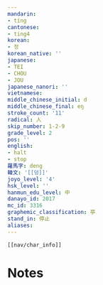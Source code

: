 ```yaml
---
mandarin:
- tíng
cantonese:
- ting4
korean:
- 정
korean_native: ''
japanese:
- TEI
- CHOU
- JOU
japanese_nanori: ''
vietnamese:
middle_chinese_initial: d
middle_chinese_final: eŋ
stroke_count: '11'
radical: 人
skip_number: 1-2-9
grade_level: 2
pos: ''
english:
- halt
- stop
羅馬字: deng
韓文: '[[덩]]'
joyo_level: '4'
hsk_level: ''
hanmun_edu_level: 中
danayo_id: 2017
mc_id: 3316
graphemic_classification: 亭
stand_in: 停止
aliases:
---
```

```meta-bind-embed
[[nav/char_info]]
```

# Notes
